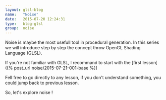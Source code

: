 ```yaml
---
layout: glsl-blog
name:   "Noise"
date:   2015-07-20 12:24:31
type:   blog-glsl
group:  noise
---
```


Noise is maybe the most usefull tool in procedural generation. In this series we will introduce step by step the concept throw OpenGL Shading Language (GLSL).

If you're not familiar with GLSL, I recommand to start with the [first lesson]({% post_url noise/2015-07-21-001-base %})

Fell free to go directly to any lesson, if you don't understand something, you could jump back to previous lesson.

So, let's explore noise !